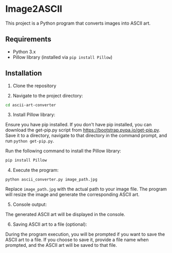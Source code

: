 # Image2ASCII

This project is a Python program that converts images into ASCII art.

## Requirements

- Python 3.x
- Pillow library (installed via `pip install Pillow`)

## Installation

1. Clone the repository

2. Navigate to the project directory:

```bash
cd ascii-art-converter
```


3. Install Pillow library:

Ensure you have pip installed. If you don't have pip installed, you can download the get-pip.py script from https://bootstrap.pypa.io/get-pip.py. Save it to a directory, navigate to that directory in the command prompt, and run `python get-pip.py`.

Run the following command to install the Pillow library:

```bash
pip install Pillow
```


4. Execute the program:

```
python ascii_converter.py image_path.jpg
```


Replace `image_path.jpg` with the actual path to your image file. The program will resize the image and generate the corresponding ASCII art.

5. Console output:

The generated ASCII art will be displayed in the console.

6. Saving ASCII art to a file (optional):

During the program execution, you will be prompted if you want to save the ASCII art to a file. If you choose to save it, provide a file name when prompted, and the ASCII art will be saved to that file.



